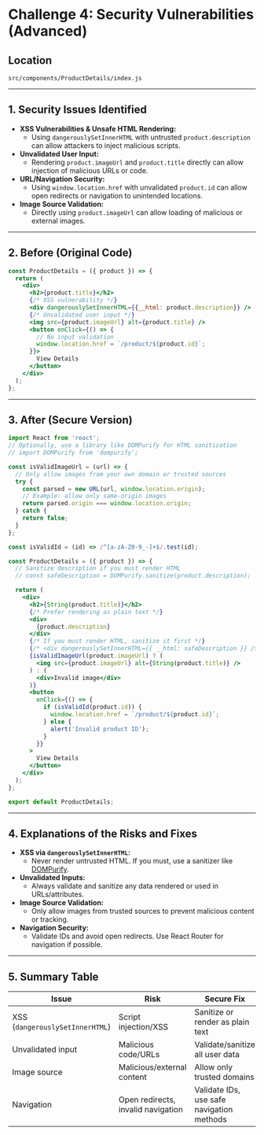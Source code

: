# Challenge 4: Security Vulnerabilities (Advanced)

## Location
`src/components/ProductDetails/index.js`

---

## 1. Security Issues Identified

- **XSS Vulnerabilities & Unsafe HTML Rendering:**
  - Using `dangerouslySetInnerHTML` with untrusted `product.description` can allow attackers to inject malicious scripts.
- **Unvalidated User Input:**
  - Rendering `product.imageUrl` and `product.title` directly can allow injection of malicious URLs or code.
- **URL/Navigation Security:**
  - Using `window.location.href` with unvalidated `product.id` can allow open redirects or navigation to unintended locations.
- **Image Source Validation:**
  - Directly using `product.imageUrl` can allow loading of malicious or external images.

---

## 2. Before (Original Code)

```jsx
const ProductDetails = ({ product }) => {
  return (
    <div>
      <h2>{product.title}</h2>
      {/* XSS vulnerability */}
      <div dangerouslySetInnerHTML={{__html: product.description}} />
      {/* Unvalidated user input */}
      <img src={product.imageUrl} alt={product.title} />
      <button onClick={() => {
        // No input validation
        window.location.href = `/product/${product.id}`;
      }}>
        View Details
      </button>
    </div>
  );
};
```

---

## 3. After (Secure Version)

```jsx
import React from 'react';
// Optionally, use a library like DOMPurify for HTML sanitization
// import DOMPurify from 'dompurify';

const isValidImageUrl = (url) => {
  // Only allow images from your own domain or trusted sources
  try {
    const parsed = new URL(url, window.location.origin);
    // Example: allow only same-origin images
    return parsed.origin === window.location.origin;
  } catch {
    return false;
  }
};

const isValidId = (id) => /^[a-zA-Z0-9_-]+$/.test(id);

const ProductDetails = ({ product }) => {
  // Sanitize description if you must render HTML
  // const safeDescription = DOMPurify.sanitize(product.description);

  return (
    <div>
      <h2>{String(product.title)}</h2>
      {/* Prefer rendering as plain text */}
      <div>
        {product.description}
      </div>
      {/* If you must render HTML, sanitize it first */}
      {/* <div dangerouslySetInnerHTML={{ __html: safeDescription }} /> */}
      {isValidImageUrl(product.imageUrl) ? (
        <img src={product.imageUrl} alt={String(product.title)} />
      ) : (
        <div>Invalid image</div>
      )}
      <button
        onClick={() => {
          if (isValidId(product.id)) {
            window.location.href = `/product/${product.id}`;
          } else {
            alert('Invalid product ID');
          }
        }}
      >
        View Details
      </button>
    </div>
  );
};

export default ProductDetails;
```

---

## 4. Explanations of the Risks and Fixes

- **XSS via `dangerouslySetInnerHTML`:**
  - Never render untrusted HTML. If you must, use a sanitizer like [DOMPurify](https://github.com/cure53/DOMPurify).
- **Unvalidated Inputs:**
  - Always validate and sanitize any data rendered or used in URLs/attributes.
- **Image Source Validation:**
  - Only allow images from trusted sources to prevent malicious content or tracking.
- **Navigation Security:**
  - Validate IDs and avoid open redirects. Use React Router for navigation if possible.

---

## 5. Summary Table

| Issue                | Risk                                 | Secure Fix                                      |
|----------------------|--------------------------------------|-------------------------------------------------|
| XSS (`dangerouslySetInnerHTML`) | Script injection/XSS                | Sanitize or render as plain text                |
| Unvalidated input    | Malicious code/URLs                  | Validate/sanitize all user data                 |
| Image source         | Malicious/external content           | Allow only trusted domains                      |
| Navigation           | Open redirects, invalid navigation   | Validate IDs, use safe navigation methods       | 